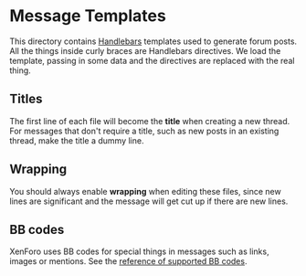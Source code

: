 
# Message Templates

This directory contains [Handlebars](https://handlebarsjs.com/guide/) templates used to generate forum posts. All the things inside curly braces are Handlebars directives. We load the template, passing in some data and the directives are replaced with the real thing.

## Titles

The first line of each file will become the **title** when creating a new thread. For messages that don't require a title, such as new posts in an existing thread, make the title a dummy line.

## Wrapping

You should always enable **wrapping** when editing these files, since new lines are significant and the message will get cut up if there are new lines.

## BB codes

XenForo uses BB codes for special things in messages such as links, images or mentions. See the [reference of supported BB codes](https://xenforo.com/community/help/bb-codes/).

